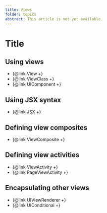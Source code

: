 ```yaml
---
title: Views
folder: topics
abstract: This article is not yet available.
---
```


# Title

## Using views

- {@link View +}
- {@link ViewClass +}
- {@link UIComponent +}

## Using JSX syntax

- {@link JSX +}

## Defining view composites

- {@link ViewComposite +}

## Defining view activities

- {@link ViewActivity +}
- {@link PageViewActivity +}

## Encapsulating other views

- {@link UIViewRenderer +}
- {@link UIConditional +}
